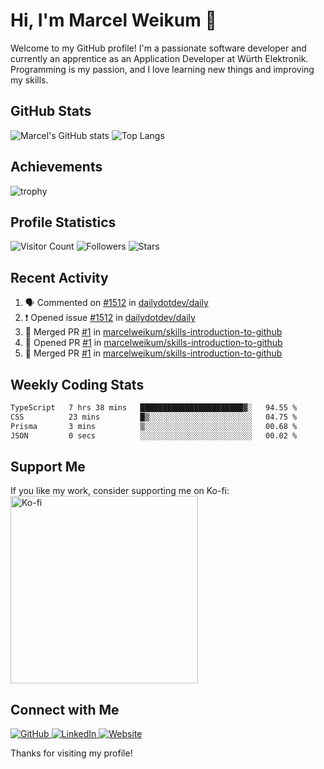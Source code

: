 # Hi, I'm Marcel Weikum 👋

Welcome to my GitHub profile! I'm a passionate software developer and currently an apprentice as an Application Developer at Würth Elektronik. Programming is my passion, and I love learning new things and improving my skills.

## GitHub Stats
![Marcel's GitHub stats](https://github-readme-stats.vercel.app/api?username=marcelweikum&show_icons=true&theme=default)
![Top Langs](https://github-readme-stats.vercel.app/api/top-langs/?username=marcelweikum&layout=compact&theme=default)

## Achievements
![trophy](https://github-profile-trophy.vercel.app/?username=marcelweikum&theme=default)

## Profile Statistics
![Visitor Count](https://komarev.com/ghpvc/?username=marcelweikum&style=flat-square&color=blue)
![Followers](https://img.shields.io/github/followers/marcelweikum?style=flat-square&logo=github)
![Stars](https://img.shields.io/github/stars/marcelweikum?style=flat-square&logo=github)

## Recent Activity
<!--START_SECTION:activity-->
1. 🗣 Commented on [#1512](https://github.com/dailydotdev/daily/issues/1512#issuecomment-2419096208) in [dailydotdev/daily](https://github.com/dailydotdev/daily)
2. ❗ Opened issue [#1512](https://github.com/dailydotdev/daily/issues/1512) in [dailydotdev/daily](https://github.com/dailydotdev/daily)
3. 🎉 Merged PR [#1](https://github.com/marcelweikum/skills-introduction-to-github/pull/1) in [marcelweikum/skills-introduction-to-github](https://github.com/marcelweikum/skills-introduction-to-github)
4. 💪 Opened PR [#1](https://github.com/marcelweikum/skills-introduction-to-github/pull/1) in [marcelweikum/skills-introduction-to-github](https://github.com/marcelweikum/skills-introduction-to-github)
5. 🎉 Merged PR [#1](https://github.com/marcelweikum/skills-introduction-to-github/pull/1) in [marcelweikum/skills-introduction-to-github](https://github.com/marcelweikum/skills-introduction-to-github)
<!--END_SECTION:activity-->

## Weekly Coding Stats
<!--START_SECTION:waka-->

```txt
TypeScript   7 hrs 38 mins   ███████████████████████▓░   94.55 %
CSS          23 mins         █▒░░░░░░░░░░░░░░░░░░░░░░░   04.75 %
Prisma       3 mins          ▒░░░░░░░░░░░░░░░░░░░░░░░░   00.68 %
JSON         0 secs          ░░░░░░░░░░░░░░░░░░░░░░░░░   00.02 %
```

<!--END_SECTION:waka-->

## Support Me
If you like my work, consider supporting me on Ko-fi:
<br/>
<a href="https://ko-fi.com/marcelweikum">
    <img src="https://ko-fi.com/img/githubbutton_sm.svg" alt="Ko-fi" style="width:300px;">
</a>

## Connect with Me
<p align="left">
  <a href="https://github.com/marcelweikum" target="_blank">
    <img src="https://img.icons8.com/ios-glyphs/80/000000/github.png" alt="GitHub"/>
  </a>
  <a href="https://www.linkedin.com/in/marcelweikum" target="_blank">
    <img src="https://img.icons8.com/ios-glyphs/80/000000/linkedin.png" alt="LinkedIn"/>
  </a>
  <a href="https://marcelweikum.de" target="_blank">
    <img src="https://img.icons8.com/ios-glyphs/80/000000/domain.png" alt="Website"/>
  </a>
</p>

Thanks for visiting my profile!
